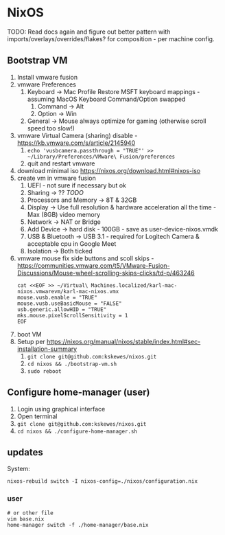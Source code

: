 # NixOS

TODO: Read docs again and figure out better pattern with imports/overlays/overrides/flakes?
for composition - per machine config.

## Bootstrap VM

1. Install vmware fusion
1. vmware Preferences
   1. Keyboard → Mac Profile
      Restore MSFT keyboard mappings - assuming MacOS Keyboard Command/Option swapped
      1. Command → Alt
      1. Option → Win
   1. General → Mouse always optimize for gaming (otherwise scroll speed too slow!)
1. vmware Virtual Camera (sharing) disable - https://kb.vmware.com/s/article/2145940
   1. `echo 'vusbcamera.passthrough = "TRUE"' >>  ~/Library/Preferences/VMware\ Fusion/preferences` 
   1. quit and restart vmware
1. download minimal iso https://nixos.org/download.html#nixos-iso
1. create vm in vmware fusion
    1. UEFI - not sure if necessary but ok
    1. Sharing → ?? *TODO*
    1. Processors and Memory → 8T & 32GB
    1. Display → Use full resolution & hardware acceleration all the time - Max (8GB) video memory
    1. Network → NAT or Bridge
    1. Add Device → hard disk - 100GB - save as user-device-nixos.vmdk
    1. USB & Bluetooth → USB 3.1 - required for Logitech Camera & acceptable cpu in Google Meet
    1. Isolation → Both ticked
1. vmware mouse fix side buttons and scoll skips - https://communities.vmware.com/t5/VMware-Fusion-Discussions/Mouse-wheel-scrolling-skips-clicks/td-p/463246
   ```
   cat <<EOF >> ~/Virtual\ Machines.localized/karl-mac-nixos.vmwarevm/karl-mac-nixos.vmx
   mouse.vusb.enable = "TRUE"
   mouse.vusb.useBasicMouse = "FALSE"
   usb.generic.allowHID = "TRUE"
   mks.mouse.pixelScrollSensitivity = 1
   EOF
   ```
1. boot VM
1. Setup per https://nixos.org/manual/nixos/stable/index.html#sec-installation-summary
    1. `git clone git@github.com:kskewes/nixos.git`
    1. `cd nixos && ./bootstrap-vm.sh`
    1. `sudo reboot`

## Configure home-manager (user)

1. Login using graphical interface
1. Open terminal
1. `git clone git@github.com:kskewes/nixos.git`
1. `cd nixos && ./configure-home-manager.sh`

## updates

System:
```
nixos-rebuild switch -I nixos-config=./nixos/configuration.nix
```

### user

```
# or other file
vim base.nix
home-manager switch -f ./home-manager/base.nix
```
